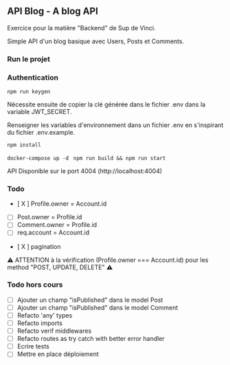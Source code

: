 ## API Blog - A blog API

Exercice pour la matière "Backend" de Sup de Vinci.

Simple API d'un blog basique avec Users, Posts et Comments.

### Run le projet
### Authentication 

``` npm run keygen ```

Nécessite ensuite de copier la clé générée dans le fichier .env dans la variable JWT_SECRET.

Renseigner les variables d'environnement dans un fichier .env en s'inspirant du fichier .env.example.

``` npm install ```	

``` docker-compose up -d ```
``` npm run build && npm run start```

API Disponible sur le port 4004 (http://localhost:4004)

### Todo 

- [ X ] Profile.owner = Account.id
- [ ] Post.owner = Profile.id
- [ ] Comment.owner = Profile.id
- [ ] req.account = Account.id
- [ X ] pagination

⚠️ ATTENTION à la vérification (Profile.owner === Account.id) pour les method "POST, UPDATE, DELETE" ⚠️

### Todo hors cours 

- [ ] Ajouter un champ "isPublished" dans le model Post
- [ ] Ajouter un champ "isPublished" dans le model Comment
- [ ] Refacto 'any' types 
- [ ] Refacto imports 
- [ ] Refacto verif middlewares
- [ ] Refacto routes as try catch with better error handler
- [ ] Ecrire tests
- [ ] Mettre en place déploiement
